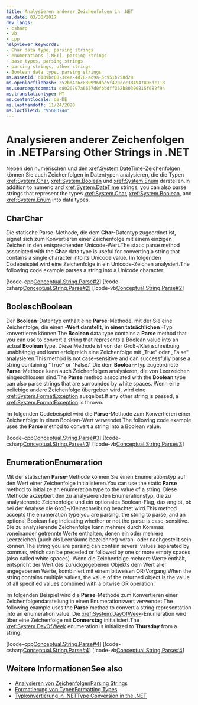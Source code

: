 ```yaml
---
title: Analysieren anderer Zeichenfolgen in .NET
ms.date: 03/30/2017
dev_langs:
- csharp
- vb
- cpp
helpviewer_keywords:
- Char data type, parsing strings
- enumerations [.NET], parsing strings
- base types, parsing strings
- parsing strings, other strings
- Boolean data type, parsing strings
ms.assetid: d139bc00-3c4e-4d78-ac9a-5c951b258d28
ms.openlocfilehash: 352bd426c889996daa5f420ccc384947896dc118
ms.sourcegitcommit: d8020797a6657d0fbbdff362b80300815f682f94
ms.translationtype: HT
ms.contentlocale: de-DE
ms.lasthandoff: 11/24/2020
ms.locfileid: "95683744"
---
```

# <a name="parsing-other-strings-in-net"></a><span data-ttu-id="30ef0-102">Analysieren anderer Zeichenfolgen in .NET</span><span class="sxs-lookup"><span data-stu-id="30ef0-102">Parsing Other Strings in .NET</span></span>

<span data-ttu-id="30ef0-103">Neben den numerischen und den <xref:System.DateTime>-Zeichenfolgen können Sie auch Zeichenfolgen in Datentypen analysieren, die die Typen <xref:System.Char>, <xref:System.Boolean> und <xref:System.Enum> darstellen.</span><span class="sxs-lookup"><span data-stu-id="30ef0-103">In addition to numeric and <xref:System.DateTime> strings, you can also parse strings that represent the types <xref:System.Char>, <xref:System.Boolean>, and <xref:System.Enum> into data types.</span></span>  
  
## <a name="char"></a><span data-ttu-id="30ef0-104">Char</span><span class="sxs-lookup"><span data-stu-id="30ef0-104">Char</span></span>  

 <span data-ttu-id="30ef0-105">Die statische Parse-Methode, die dem **Char**-Datentyp zugeordnet ist, eignet sich zum Konvertieren einer Zeichenfolge mit einem einzigen Zeichen in den entsprechenden Unicode-Wert.</span><span class="sxs-lookup"><span data-stu-id="30ef0-105">The static parse method associated with the **Char** data type is useful for converting a string that contains a single character into its Unicode value.</span></span> <span data-ttu-id="30ef0-106">Im folgenden Codebeispiel wird eine Zeichenfolge in ein Unicode-Zeichen analysiert.</span><span class="sxs-lookup"><span data-stu-id="30ef0-106">The following code example parses a string into a Unicode character.</span></span>  
  
 [!code-cpp[Conceptual.String.Parse#2](../../../samples/snippets/cpp/VS_Snippets_CLR/conceptual.string.parse/cpp/parse.cpp#2)]
 [!code-csharp[Conceptual.String.Parse#2](../../../samples/snippets/csharp/VS_Snippets_CLR/conceptual.string.parse/cs/parse.cs#2)]
 [!code-vb[Conceptual.String.Parse#2](../../../samples/snippets/visualbasic/VS_Snippets_CLR/conceptual.string.parse/vb/parse.vb#2)]  
  
## <a name="boolean"></a><span data-ttu-id="30ef0-107">Boolesch</span><span class="sxs-lookup"><span data-stu-id="30ef0-107">Boolean</span></span>  

 <span data-ttu-id="30ef0-108">Der **Boolean**-Datentyp enthält eine **Parse**-Methode, mit der Sie eine Zeichenfolge, die einen **-Wert darstellt, in einen tatsächlichen** -Typ konvertieren können.</span><span class="sxs-lookup"><span data-stu-id="30ef0-108">The **Boolean** data type contains a **Parse** method that you can use to convert a string that represents a Boolean value into an actual **Boolean** type.</span></span> <span data-ttu-id="30ef0-109">Diese Methode ist von der Groß-/Kleinschreibung unabhängig und kann erfolgreich eine Zeichenfolge mit „True“ oder „False“ analysieren.</span><span class="sxs-lookup"><span data-stu-id="30ef0-109">This method is not case-sensitive and can successfully parse a string containing "True" or "False."</span></span> <span data-ttu-id="30ef0-110">Die dem **Boolean**-Typ zugeordnete **Parse**-Methode kann auch Zeichenfolgen analysieren, die von Leerzeichen eingeschlossen sind.</span><span class="sxs-lookup"><span data-stu-id="30ef0-110">The **Parse** method associated with the **Boolean** type can also parse strings that are surrounded by white spaces.</span></span> <span data-ttu-id="30ef0-111">Wenn eine beliebige andere Zeichenfolge übergeben wird, wird eine <xref:System.FormatException> ausgelöst.</span><span class="sxs-lookup"><span data-stu-id="30ef0-111">If any other string is passed, a <xref:System.FormatException> is thrown.</span></span>  
  
 <span data-ttu-id="30ef0-112">Im folgenden Codebeispiel wird die **Parse**-Methode zum Konvertieren einer Zeichenfolge in einen Boolean-Wert verwendet.</span><span class="sxs-lookup"><span data-stu-id="30ef0-112">The following code example uses the **Parse** method to convert a string into a Boolean value.</span></span>  
  
 [!code-cpp[Conceptual.String.Parse#3](../../../samples/snippets/cpp/VS_Snippets_CLR/conceptual.string.parse/cpp/parse.cpp#3)]
 [!code-csharp[Conceptual.String.Parse#3](../../../samples/snippets/csharp/VS_Snippets_CLR/conceptual.string.parse/cs/parse.cs#3)]
 [!code-vb[Conceptual.String.Parse#3](../../../samples/snippets/visualbasic/VS_Snippets_CLR/conceptual.string.parse/vb/parse.vb#3)]  
  
## <a name="enumeration"></a><span data-ttu-id="30ef0-113">Enumeration</span><span class="sxs-lookup"><span data-stu-id="30ef0-113">Enumeration</span></span>  

 <span data-ttu-id="30ef0-114">Mit der statischen **Parse**-Methode können Sie einen Enumerationstyp auf den Wert einer Zeichenfolge initialisieren.</span><span class="sxs-lookup"><span data-stu-id="30ef0-114">You can use the static **Parse** method to initialize an enumeration type to the value of a string.</span></span> <span data-ttu-id="30ef0-115">Diese Methode akzeptiert den zu analysierenden Enumerationstyp, die zu analysierende Zeichenfolge und ein optionales Boolean-Flag, das angibt, ob bei der Analyse die Groß-/Kleinschreibung beachtet wird.</span><span class="sxs-lookup"><span data-stu-id="30ef0-115">This method accepts the enumeration type you are parsing, the string to parse, and an optional Boolean flag indicating whether or not the parse is case-sensitive.</span></span> <span data-ttu-id="30ef0-116">Die zu analysierende Zeichenfolge kann mehrere durch Kommas voneinander getrennte Werte enthalten, denen ein oder mehrere Leerzeichen (auch als Leerräume bezeichnet) voran- oder nachgestellt sein können.</span><span class="sxs-lookup"><span data-stu-id="30ef0-116">The string you are parsing can contain several values separated by commas, which can be preceded or followed by one or more empty spaces (also called white spaces).</span></span> <span data-ttu-id="30ef0-117">Wenn die Zeichenfolge mehrere Werte enthält, entspricht der Wert des zurückgegebenen Objekts dem Wert aller angegebenen Werte, kombiniert mit einem bitweisen OR-Vorgang.</span><span class="sxs-lookup"><span data-stu-id="30ef0-117">When the string contains multiple values, the value of the returned object is the value of all specified values combined with a bitwise OR operation.</span></span>  
  
 <span data-ttu-id="30ef0-118">Im folgenden Beispiel wird die **Parse**-Methode zum Konvertieren einer Zeichenfolgendarstellung in einen Enumerationswert verwendet.</span><span class="sxs-lookup"><span data-stu-id="30ef0-118">The following example uses the **Parse** method to convert a string representation into an enumeration value.</span></span> <span data-ttu-id="30ef0-119">Die <xref:System.DayOfWeek>-Enumeration wird über eine Zeichenfolge mit **Donnerstag** initialisiert.</span><span class="sxs-lookup"><span data-stu-id="30ef0-119">The <xref:System.DayOfWeek> enumeration is initialized to **Thursday** from a string.</span></span>  
  
 [!code-cpp[Conceptual.String.Parse#4](../../../samples/snippets/cpp/VS_Snippets_CLR/conceptual.string.parse/cpp/parse.cpp#4)]
 [!code-csharp[Conceptual.String.Parse#4](../../../samples/snippets/csharp/VS_Snippets_CLR/conceptual.string.parse/cs/parse.cs#4)]
 [!code-vb[Conceptual.String.Parse#4](../../../samples/snippets/visualbasic/VS_Snippets_CLR/conceptual.string.parse/vb/parse.vb#4)]  
  
## <a name="see-also"></a><span data-ttu-id="30ef0-120">Weitere Informationen</span><span class="sxs-lookup"><span data-stu-id="30ef0-120">See also</span></span>

- [<span data-ttu-id="30ef0-121">Analysieren von Zeichenfolgen</span><span class="sxs-lookup"><span data-stu-id="30ef0-121">Parsing Strings</span></span>](parsing-strings.md)
- [<span data-ttu-id="30ef0-122">Formatierung von Typen</span><span class="sxs-lookup"><span data-stu-id="30ef0-122">Formatting Types</span></span>](formatting-types.md)
- [<span data-ttu-id="30ef0-123">Typkonvertierung in .NET</span><span class="sxs-lookup"><span data-stu-id="30ef0-123">Type Conversion in the .NET</span></span>](type-conversion.md)
